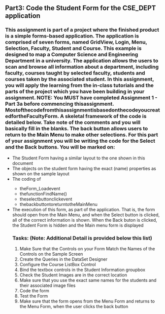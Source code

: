 ## Part3: Code the Student Form for the CSE_DEPT application
<h3>This assignment is part of a project where the finished product is a simple forms-based application. The application is comprised of seven forms, named GridView, Login, Menu, Selection, Faculty, Student and Course. This example is designed to map a Computer Science and Engineering Department in a university. The application allows the users to scan and browse all information about a department, including faculty, courses taught by selected faculty, students and courses taken by the associated student.
In this assignment, you will apply the learning from the in-class tutorials and the parts of the project which you have been building in your assignment. NOTE: You MUST have completed Assignment 1 - Part 3a before commencing thisassignment. MostofthecodefromthisassignmentisbasedonthecodeyoucreatedfortheFacultyForm.
A skeletal framework of the code is detailed below. Take note of the comments and you will basically fill in the blanks.
The back button allows users to return to the Main Menu to make other selections. For this part of your assignment you will be writing the code for the Select and the Back buttons.
You will be marked on:</h3>
<ul>
    <li>The Student Form having a similar layout to the one shown in this document</li>
    <li>The objects on the student form having the exact (name) properties as shown on the sample layout</li>
    <li>The coding of</li>
        <ul>
            <li>theForm_Loadevent</li>
            <li>thefunctionFindName()</li>
            <li>theselectbuttonclickevent</li>
            <li>thebackbuttontoreturntotheMainMenu</li>
        </ul>
    <li>The execution of this form, as part of the application. That is, the form should open from the Main Menu, and when the Select button is clicked, all of the correct information is shown. When the Back buton is clicked, the Student Form is hidden and the Main menu form is displayed</li>
<h3>Tasks: (Note: Additional Detail is provided below this list)</h3>
<ol>
    <li>Make Sure that the Controls on your Form Match the Names of the Controls on the Sample Screen</li>
    <li>Create the Queries in the DataSet Designer</li>
    <li>Configure the Course ListBox Control</li>
    <li>Bind the textbox controls in the Student Information groupbox</li>
    <li>Check the Student Images are in the correct location</li>
    <li>Make sure that you use the exact same names for the students and their associated image files</li>
    <li>Code the form</li>
    <li>Test the Form</li>
    <li>Make sure that the form opens from the Menu Form and returns to the Menu Form, when the user clicks the back button</li>
</ol>